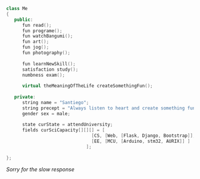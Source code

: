 ```cpp
class Me
{
   public:
      fun read();
      fun programe();
      fun watchBangumi();
      fun art();
      fun jog();
      fun photography();
      
      fun learnNewSkill();
      satisfaction study();
      numbness exam();
      
      virtual theMeaningOfTheLife createSomethingFun();
      
   private:
      string name = "Santiego";
      string precept = "Always listen to heart and create something fun";
      gender sex = male;
      
      state curState = attendUniversity;
      fields curSciCapacity[][][] = [
                                [CS, [Web, [Flask, Django, Bootstrap]], [Algorithm, [OIer]], CV, [App, [Electron, Qt]] ],
                                [EE, [MCU, [Arduino, stm32, AURIX]] ]
                              ];
      
};
```

*Sorry for the slow response*

<!--
**MrAMS/MrAMS** is a ✨ _special_ ✨ repository because its `README.md` (this file) appears on your GitHub profile.

Here are some ideas to get you started:

- 🔭 I’m currently working on ...
- 🌱 I’m currently learning ...
- 👯 I’m looking to collaborate on ...
- 🤔 I’m looking for help with ...
- 💬 Ask me about ...
- 📫 How to reach me: ...
- 😄 Pronouns: ...
- ⚡ Fun fact: ...
-->
